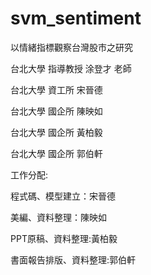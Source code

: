 # svm_sentiment
以情緒指標觀察台灣股市之研究

台北大學 指導教授 涂登才 老師

台北大學 資工所 宋晉德

台北大學 國企所 陳映如

台北大學 國企所 黃柏毅

台北大學 國企所 郭伯軒



工作分配:

程式碼、模型建立：宋晉德

美編、資料整理：陳映如

PPT原稿、資料整理:黃柏毅

書面報告排版、資料整理:郭伯軒


